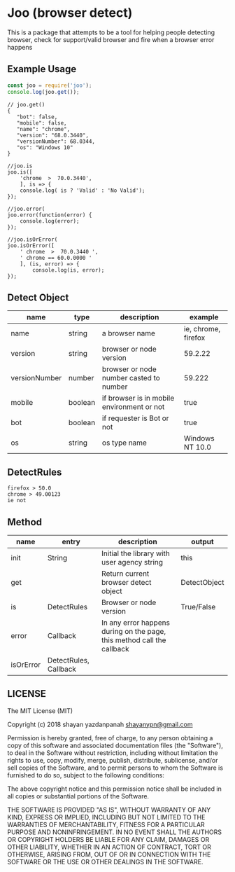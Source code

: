 

# Joo (browser detect)
This is a package that attempts to be a tool for helping people detecting browser, check for support/valid browser and fire when a browser error happens


## Example Usage

```js
const joo = require('joo');
console.log(joo.get());
```

	// joo.get() 
    {
       "bot": false,
       "mobile": false,
       "name": "chrome",
       "version": "68.0.3440",
       "versionNumber": 68.0344,
       "os": "Windows 10"
    }
    
	//joo.is
    joo.is([
    	'chrome  >  70.0.3440',
    	], is => {
    	console.log( is ? 'Valid' : 'No Valid');
    });

    //joo.error(
    joo.error(function(error) {
		console.log(error);
	});
	    
    //joo.isOrError(
    joo.isOrError([
		' chrome  >  70.0.3440 ',
		' chrome == 60.0.0000 '
		], (is, error) => {
			console.log(is, error);
	});
    
    

## Detect Object
| name | type | description | example |
| ---- | ---- | ----------- | ------- |
| name | string | a browser name | ie, chrome, firefox |
| version | string | browser or node version | 59.2.22 |
| versionNumber | number | browser or node number casted to number | 59.222 |
| mobile | boolean | if browser is in mobile environment or not | true |
| bot| boolean | if requester is Bot or not | true |
| os | string | os type name | Windows NT 10.0 |


## DetectRules

    firefox > 50.0
    chrome > 49.00123
    ie not


## Method
| name | entry | description | output |
| ---- | ---- | ----------- | ------- |
| init | String | Initial the library with user agency string | this |
| get |  | Return current browser detect object | DetectObject |
| is| DetectRules | Browser or node version | True/False |
| error | Callback | In any error happens during on the page, this method call the callback |  |
| isOrError | DetectRules, Callback |  |  |

## LICENSE

The MIT License (MIT)

Copyright (c) 2018 shayan yazdanpanah <shayanypn@gmail.com>

Permission is hereby granted, free of charge, to any person obtaining a copy
of this software and associated documentation files (the "Software"), to deal
in the Software without restriction, including without limitation the rights
to use, copy, modify, merge, publish, distribute, sublicense, and/or sell
copies of the Software, and to permit persons to whom the Software is
furnished to do so, subject to the following conditions:

The above copyright notice and this permission notice shall be included in all
copies or substantial portions of the Software.

THE SOFTWARE IS PROVIDED "AS IS", WITHOUT WARRANTY OF ANY KIND, EXPRESS OR
IMPLIED, INCLUDING BUT NOT LIMITED TO THE WARRANTIES OF MERCHANTABILITY,
FITNESS FOR A PARTICULAR PURPOSE AND NONINFRINGEMENT. IN NO EVENT SHALL THE
AUTHORS OR COPYRIGHT HOLDERS BE LIABLE FOR ANY CLAIM, DAMAGES OR OTHER
LIABILITY, WHETHER IN AN ACTION OF CONTRACT, TORT OR OTHERWISE, ARISING FROM,
OUT OF OR IN CONNECTION WITH THE SOFTWARE OR THE USE OR OTHER DEALINGS IN THE
SOFTWARE.


